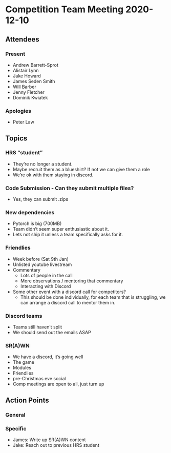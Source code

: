 # Competition Team Meeting 2020-12-10

## Attendees

### Present

- Andrew Barrett-Sprot
- Alistair Lynn
- Jake Howard
- James Seden Smith
- Will Barber
- Jenny Fletcher
- Dominik Kwiatek

### Apologies

- Peter Law

## Topics

### HRS “student”

- They’re no longer a student.
- Maybe recruit them as a blueshirt? If not we can give them a role
- We’re ok with them staying in discord.

### Code Submission - Can they submit multiple files?

- Yes, they can submit .zips

### New dependencies

- Pytorch is big (700MB)
- Team didn’t seem super enthusiastic about it.
- Lets not ship it unless a team specifically asks for it.

### Friendlies

- Week before (Sat 9th Jan)
- Unlisted youtube livestream
- Commentary
  - Lots of people in the call
  - More observations / mentoring that commentary
  - Interacting with Discord
- Some other event with a discord call for competitors?
  - This should be done individually, for each team that is struggling, we can arrange a discord call to mentor them in.

### Discord teams

- Teams still haven’t split
- We should send out the emails ASAP

### SR(A)WN

- We have a discord, it’s going well
- The game
- Modules
- Friendlies
- pre-Christmas eve social
- Comp meetings are open to all, just turn up

## Action Points

### General

### Specific

- James: Write up SR(A)WN content
- Jake: Reach out to previous HRS student
